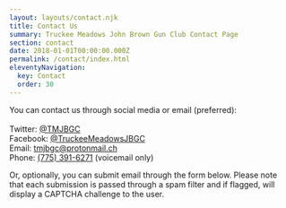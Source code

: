 ```yaml
---
layout: layouts/contact.njk
title: Contact Us
summary: Truckee Meadows John Brown Gun Club Contact Page
section: contact
date: 2018-01-01T00:00:00.000Z
permalink: /contact/index.html
eleventyNavigation:
  key: Contact
  order: 30
---
```

You can contact us through social media or email (preferred):\
\
Twitter: [@TMJBGC](https://twitter.com/TMJBGC)\
Facebook: [@TruckeeMeadowsJBGC](https://www.facebook.com/TruckeeMeadowsJBGC)\
Email: [tmjbgc@protonmail.ch](<mailto:tmjbgc@protonmail.ch?subject=Reaching out!>)\
Phone: [(775) 391-6271](tel:+17753916271) (voicemail only)

Or, optionally, you can submit email through the form below. Please note that each submission is passed through a spam filter and if flagged, will display a CAPTCHA challenge to the user.